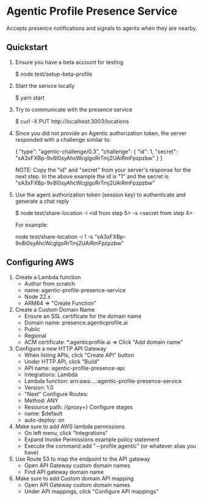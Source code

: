 # Agentic Profile Presence Service

Accepts presence notifications and signals to agents when they are nearby.


## Quickstart

1. Ensure you have a beta account for testing

	$ node test/setup-beta-profile

2. Start the serivce locally

	$ yarn start

3. Try to communicate with the presence service

	$ curl -X PUT http://localhost:3003/locations

4. Since you did not provide an Agentic authorization token, the server responded with a challenge similar to:

    {
        "type": "agentic-challenge/0.3",
        "challenge": {
            "id": 1,
            "secret": "sA3xFXBp-9v8I0syAhcWcglgoRrTmj2UAiRmFpzpzbw"
        }
    }

    NOTE: Copy the "id" and "secret" from your server's response for the next step.  In the above example the id is "1" and the secret is "sA3xFXBp-9v8I0syAhcWcglgoRrTmj2UAiRmFpzpzbw"

6. Use the agent authorization token (session key) to authenticate and generate a chat reply

    $ node test/share-location -i &lt;id from step 5&gt; -s &lt;secret from step 4&gt;

    For example:

    node test/share-location -i 1 -s "sA3xFXBp-9v8I0syAhcWcglgoRrTmj2UAiRmFpzpzbw"



## Configuring AWS

1. Create a Lambda function
	- Author from scratch
	- name: agentic-profile-presence-service
	- Node 22.x
	- ARM64
	=> "Create Function"
2. Create a Custom Domain Name
	- Ensure an SSL certificate for the domain name
	- Domain name: presence.agenticprofile.ai
	- Public
	- Regional
	- ACM certificate: \*.agenticprofile.ai
	=> Click "Add domain name"
3. Configure a new HTTP API Gateway 
	- When listing APIs, click "Create API" button
	- Under HTTP API, click "Build"
	- API name: agentic-profile-presence-api
	- Integrations: Lambda
	- Lambda function: arn:aws:...:agentic-profile-presence-service
	- Version: 1.0
	- "Next"
	Configure Routes:
	- Method: ANY
	- Resource path: /{proxy+}
	Configure stages
	- name: $default
	- auto-deploy: on
4. Make sure to add AWS lambda permissions
	- On left menu, click "Integrations"
	- Expand Invoke Permissions example policy statement
	- Execute the command add "--profile agentic" (or whatever alias you have)
4. Use Route 53 to map the endpoint to the API gateway
	- Open API Gateway custom domain names
	- Find API gateway domain name
6. Make sure to add Custom domain API mapping
	- Open API Gateway custom domain names
	- Under API mappings, click "Configure API mappings"


